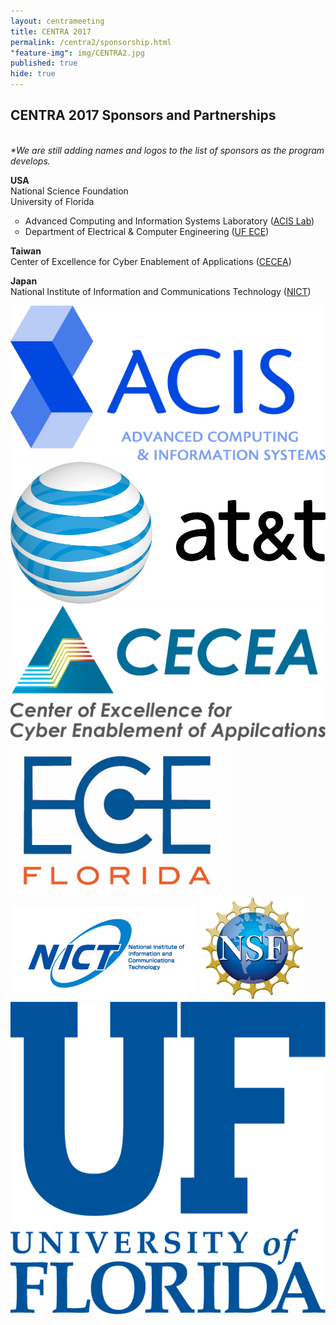 ```yaml
---
layout: centrameeting
title: CENTRA 2017
permalink: /centra2/sponsorship.html
"feature-img": img/CENTRA2.jpg
published: true
hide: true
---
```


## CENTRA 2017 Sponsors and Partnerships

<br />
<i>*We are still adding names and logos to the list of sponsors as the program develops.</i> <br />
<p>
<strong>USA </strong> <br />
National Science Foundation <br />
University of Florida
<ul type="circle">
 <li>Advanced Computing and Information Systems Laboratory (<a href="https://www.acis.ufl.edu">ACIS Lab</a>)</li>
 <li>Department of Electrical & Computer Engineering (<a href="https://www.ece.ufl.edu" target="_blank">UF ECE</a>)</li>
</ul>
</p>
<p>
<strong>Taiwan</strong> <br />
Center of Excellence for Cyber Enablement of Applications (<a href="https://www.cecea.tw/e_index.php" target="_blank">CECEA</a>)
</p>

<strong>Japan</strong> <br />
National Institute of Information and Communications Technology (<a href="https://nict.go.jp/en/asean_ivo/index.html" target="_blank">NICT<a/>) 

<div id="sponsors">
    <img src="/img/acis_signature_blue02.jpg" />
    <img src="/img/A_T_T.png" />
    <img src="/img/CECEA_LOGO_v.jpg" />
    <img src="/img/ece.jpg" />
    <img src="/img/2_logo-nict-en.png" />
    <img src="/img/nsf1_for_web.jpg" />
    <img src="/img/UF.png" />
</div>